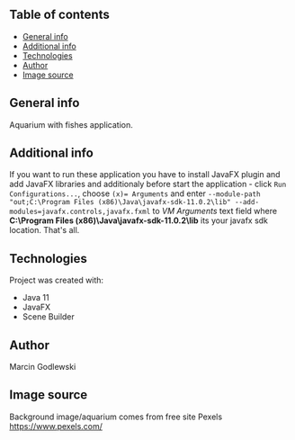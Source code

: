 ## Table of contents
* [General info](#general-info)
* [Additional info](#additional-info)
* [Technologies](#technologies)
* [Author](#author)
* [Image source](#image-source)

## General info
Aquarium with fishes application.

## Additional info
If you want to run these application you have to install JavaFX plugin and add JavaFX libraries and additionaly before start
the application - click `Run Configurations...`, choose `(x)= Arguments` and enter
`--module-path "out;C:\Program Files (x86)\Java\javafx-sdk-11.0.2\lib" --add-modules=javafx.controls,javafx.fxml`
to *VM Arguments* text field where **C:\Program Files (x86)\Java\javafx-sdk-11.0.2\lib** its your javafx sdk location. That's all.

## Technologies
Project was created with:
* Java 11
* JavaFX
* Scene Builder

## Author
Marcin Godlewski

## Image source
Background image/aquarium comes from free site Pexels https://www.pexels.com/ 

